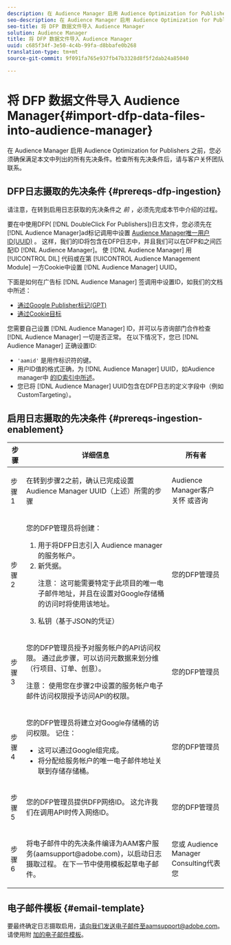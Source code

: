 ```yaml
---
description: 在 Audience Manager 启用 Audience Optimization for Publishers 之前，您必须确保满足本文中列出的所有先决条件。检查所有先决条件后，请与客户关怀团队联系。
seo-description: 在 Audience Manager 启用 Audience Optimization for Publishers 之前，您必须确保满足本文中列出的所有先决条件。检查所有先决条件后，请与客户关怀团队联系。
seo-title: 将 DFP 数据文件导入 Audience Manager
solution: Audience Manager
title: 将 DFP 数据文件导入 Audience Manager
uuid: c685f34f-3e50-4c4b-99fa-d8bbafe0b268
translation-type: tm+mt
source-git-commit: 9f091fa765e937fb47b3328d8f5f2dab24a85040

---
```



# 将 DFP 数据文件导入 Audience Manager{#import-dfp-data-files-into-audience-manager}

在 Audience Manager 启用 Audience Optimization for Publishers 之前，您必须确保满足本文中列出的所有先决条件。检查所有先决条件后，请与客户关怀团队联系。

## DFP日志摄取的先决条件 {#prereqs-dfp-ingestion}

请注意，在转到启用日志获取的先决条件之 *前* ，必须先完成本节中介绍的过程。

要在中使用DFP( [!DNL DoubleClick For Publishers])日志文件，您必须先在 [!DNL Audience Manager]ad标记调用中设置 [Audience Manager唯一用户ID(UUID)](../../../reference/ids-in-aam.md) 。 这样，我们的ID将包含在DFP日志中，并且我们可以在DFP和之间匹配ID [!DNL Audience Manager]。 使 [!DNL Audience Manager] 用 [!UICONTROL DIL] 代码或在第 [!UICONTROL Audience Management Module] 一方Cookie中设置 [!DNL Audience Manager] UUID。

下面是如何在广告标 [!DNL Audience Manager] 签调用中设置ID，如我们的文档中所述：

* [通过Google Publisher标记(GPT)](../../../integration/gpt-aam-destination/gpt-aam-modify-api.md)
* [通过Cookie目标](../../../integration/gpt-aam-destination/gpt-aam-create-destination.md)

您需要自己设置 [!DNL Audience Manager] ID，并可以与咨询部门合作检查 [!DNL Audience Manager] 一切是否正常。 在以下情况下，您已 [!DNL Audience Manager] 正确设置ID:

* `'aamid'` 是用作标识符的键。
* 用户ID值的格式正确，为 [!DNL Audience Manager] UUID，如Audience manager中 [的ID索引中所述](../../../reference/ids-in-aam.md)。
* 您已将 [!DNL Audience Manager] UUID包含在DFP日志的定义字段中（例如CustomTargeting）。

## 启用日志摄取的先决条件 {#prereqs-ingestion-enablement}

<table id="table_C980A9F9B0FB4157B4908A64768B1571"> 
 <thead> 
  <tr> 
   <th colname="col1" class="entry"> 步骤 </th> 
   <th colname="col2" class="entry"> 详细信息 </th> 
   <th colname="col3" class="entry"> 所有者 </th> 
  </tr> 
 </thead>
 <tbody> 
  <tr> 
   <td colname="col1"> <p>步骤 1 </p> </td> 
   <td colname="col2"> <p>在转到步骤2之前，确认已完成设置 <span class="keyword"> Audience Manager</span> UUID（上述）所需的步骤 </p> </td> 
   <td colname="col3"> <p><span class="keyword"> Audience Manager客户关怀</span> 或咨询 </p> </td> 
  </tr> 
  <tr> 
   <td colname="col1"> <p>步骤 2 </p> </td> 
   <td colname="col2"> <p>您的DFP管理员将创建： </p> <p> 
     <ol id="ol_FCFA9B11CFF948A488DF9CB298FC04C4"> 
      <li id="li_BC946EDCC3324578AEB64EDDA55B5ACA">用于将DFP日志引入 <span class="keyword"> Audience manager的服务帐户</span>。 </li> 
      <li id="li_6B2FC7D73A3246419E55C004E17ACA25">新凭据。 <p>注意： 这可能需要特定于此项目的唯一电子邮件地址，并且在设置对Google存储桶的访问时将使用该地址。 </p> </li> 
      <li id="li_95444B9FD1B34659A9634814B262A681">私钥（基于JSON的凭证） </li> 
     </ol> </p> </td> 
   <td colname="col3"> <p>您的DFP管理员 </p> </td> 
  </tr> 
  <tr> 
   <td colname="col1"> <p>步骤 3 </p> </td> 
   <td colname="col2"> <p>您的DFP管理员授予对服务帐户的API访问权限。 通过此步骤，可以访问元数据来划分维（行项目、订单、创意）。 <p>注意： 使用您在步骤2中设置的服务帐户电子邮件访问权限授予访问API的权限。 </p> </p> </td> 
   <td colname="col3"> <p>您的DFP管理员 </p> </td> 
  </tr> 
  <tr> 
   <td colname="col1"> <p>步骤 4 </p> </td> 
   <td colname="col2"> <p>您的DFP管理员将建立对Google存储桶的访问权限。 记住： </p> <p> 
     <ul id="ul_3E8DCC73454243D998BD9024D0966A4E"> 
      <li id="li_3691DBD28006412288458175F75873C6">这可以通过Google组完成。 </li> 
      <li id="li_4774806B263245CEAAAB89BD2AA7F23F">将分配给服务帐户的唯一电子邮件地址关联到存储存储桶。 </li> 
     </ul> </p> </td> 
   <td colname="col3"> <p>您的DFP管理员 </p> </td> 
  </tr> 
  <tr> 
   <td colname="col1"> <p>步骤 5 </p> </td> 
   <td colname="col2"> <p>您的DFP管理员提供DFP网络ID。 这允许我们在调用API时传入网络ID。 </p> </td> 
   <td colname="col3"> <p>您的DFP管理员 </p> </td> 
  </tr> 
  <tr> 
   <td colname="col1"> <p>步骤 6 </p> </td> 
   <td colname="col2"> <p>将电子邮件中的先决条件编译为AAM客户服务(aamsupport@adobe.com)，以启动日志摄取过程。 在下一节中使用模板起草电子邮件。 </p> </td> 
   <td colname="col3"> <p>您或 <span class="keyword"> Audience Manager</span> Consulting代表您 </p> </td> 
  </tr> 
 </tbody> 
</table>

## 电子邮件模板 {#email-template}

要最终确定日志摄取启用，请向我们发送电子邮件至aamsupport@adobe.com。 请使用附 [加的电子邮件模板](assets/enable_dfp_ingestion.txt)。
